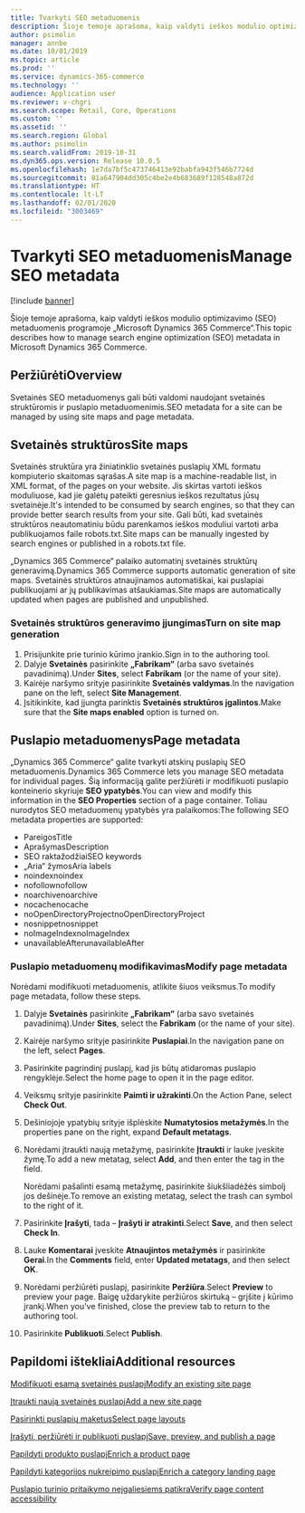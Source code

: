 ```yaml
---
title: Tvarkyti SEO metaduomenis
description: Šioje temoje aprašoma, kaip valdyti ieškos modulio optimizavimo (SEO) metaduomenis programoje „Microsoft Dynamics 365 Commerce“.
author: psimolin
manager: annbe
ms.date: 10/01/2019
ms.topic: article
ms.prod: ''
ms.service: dynamics-365-commerce
ms.technology: ''
audience: Application user
ms.reviewer: v-chgri
ms.search.scope: Retail, Core, Operations
ms.custom: ''
ms.assetid: ''
ms.search.region: Global
ms.author: psimolin
ms.search.validFrom: 2019-10-31
ms.dyn365.ops.version: Release 10.0.5
ms.openlocfilehash: 1e7da7bf5c473746413e92babfa943f546b7724d
ms.sourcegitcommit: 81a647904dd305c4be2e4b683689f128548a872d
ms.translationtype: HT
ms.contentlocale: lt-LT
ms.lasthandoff: 02/01/2020
ms.locfileid: "3003469"
---
```

# <a name="manage-seo-metadata"></a><span data-ttu-id="db677-103">Tvarkyti SEO metaduomenis</span><span class="sxs-lookup"><span data-stu-id="db677-103">Manage SEO metadata</span></span>


[!include [banner](includes/banner.md)]

<span data-ttu-id="db677-104">Šioje temoje aprašoma, kaip valdyti ieškos modulio optimizavimo (SEO) metaduomenis programoje „Microsoft Dynamics 365 Commerce“.</span><span class="sxs-lookup"><span data-stu-id="db677-104">This topic describes how to manage search engine optimization (SEO) metadata in Microsoft Dynamics 365 Commerce.</span></span>

## <a name="overview"></a><span data-ttu-id="db677-105">Peržiūrėti</span><span class="sxs-lookup"><span data-stu-id="db677-105">Overview</span></span>

<span data-ttu-id="db677-106">Svetainės SEO metaduomenys gali būti valdomi naudojant svetainės struktūromis ir puslapio metaduomenimis.</span><span class="sxs-lookup"><span data-stu-id="db677-106">SEO metadata for a site can be managed by using site maps and page metadata.</span></span>
    
## <a name="site-maps"></a><span data-ttu-id="db677-107">Svetainės struktūros</span><span class="sxs-lookup"><span data-stu-id="db677-107">Site maps</span></span>

<span data-ttu-id="db677-108">Svetainės struktūra yra žiniatinklio svetainės puslapių XML formatu kompiuterio skaitomas sąrašas.</span><span class="sxs-lookup"><span data-stu-id="db677-108">A site map is a machine-readable list, in XML format, of the pages on your website.</span></span> <span data-ttu-id="db677-109">Jis skirtas vartoti ieškos moduliuose, kad jie galėtų pateikti geresnius ieškos rezultatus jūsų svetainėje.</span><span class="sxs-lookup"><span data-stu-id="db677-109">It's intended to be consumed by search engines, so that they can provide better search results from your site.</span></span> <span data-ttu-id="db677-110">Gali būti, kad svetainės struktūros neautomatiniu būdu parenkamos ieškos moduliui vartoti arba publikuojamos faile robots.txt.</span><span class="sxs-lookup"><span data-stu-id="db677-110">Site maps can be manually ingested by search engines or published in a robots.txt file.</span></span>

<span data-ttu-id="db677-111">„Dynamics 365 Commerce“ palaiko automatinį svetainės struktūrų generavimą.</span><span class="sxs-lookup"><span data-stu-id="db677-111">Dynamics 365 Commerce supports automatic generation of site maps.</span></span> <span data-ttu-id="db677-112">Svetainės struktūros atnaujinamos automatiškai, kai puslapiai publikuojami ar jų publikavimas atšaukiamas.</span><span class="sxs-lookup"><span data-stu-id="db677-112">Site maps are automatically updated when pages are published and unpublished.</span></span>

### <a name="turn-on-site-map-generation"></a><span data-ttu-id="db677-113">Svetainės struktūros generavimo įjungimas</span><span class="sxs-lookup"><span data-stu-id="db677-113">Turn on site map generation</span></span>

1. <span data-ttu-id="db677-114">Prisijunkite prie turinio kūrimo įrankio.</span><span class="sxs-lookup"><span data-stu-id="db677-114">Sign in to the authoring tool.</span></span>
1. <span data-ttu-id="db677-115">Dalyje **Svetainės** pasirinkite **„Fabrikam“** (arba savo svetainės pavadinimą).</span><span class="sxs-lookup"><span data-stu-id="db677-115">Under **Sites**, select **Fabrikam** (or the name of your site).</span></span>
1. <span data-ttu-id="db677-116">Kairėje naršymo srityje pasirinkite **Svetainės valdymas**.</span><span class="sxs-lookup"><span data-stu-id="db677-116">In the navigation pane on the left, select **Site Management**.</span></span>
1. <span data-ttu-id="db677-117">Įsitikinkite, kad įjungta parinktis **Svetainės struktūros įgalintos**.</span><span class="sxs-lookup"><span data-stu-id="db677-117">Make sure that the **Site maps enabled** option is turned on.</span></span>

## <a name="page-metadata"></a><span data-ttu-id="db677-118">Puslapio metaduomenys</span><span class="sxs-lookup"><span data-stu-id="db677-118">Page metadata</span></span>

<span data-ttu-id="db677-119">„Dynamics 365 Commerce“ galite tvarkyti atskirų puslapių SEO metaduomenis.</span><span class="sxs-lookup"><span data-stu-id="db677-119">Dynamics 365 Commerce lets you manage SEO metadata for individual pages.</span></span> <span data-ttu-id="db677-120">Šią informaciją galite peržiūrėti ir modifikuoti puslapio konteinerio skyriuje **SEO ypatybės**.</span><span class="sxs-lookup"><span data-stu-id="db677-120">You can view and modify this information in the **SEO Properties** section of a page container.</span></span> <span data-ttu-id="db677-121">Toliau nurodytos SEO metaduomenų ypatybės yra palaikomos:</span><span class="sxs-lookup"><span data-stu-id="db677-121">The following SEO metadata properties are supported:</span></span>

- <span data-ttu-id="db677-122">Pareigos</span><span class="sxs-lookup"><span data-stu-id="db677-122">Title</span></span>
- <span data-ttu-id="db677-123">Aprašymas</span><span class="sxs-lookup"><span data-stu-id="db677-123">Description</span></span>
- <span data-ttu-id="db677-124">SEO raktažodžiai</span><span class="sxs-lookup"><span data-stu-id="db677-124">SEO keywords</span></span>
- <span data-ttu-id="db677-125">„Aria“ žymos</span><span class="sxs-lookup"><span data-stu-id="db677-125">Aria labels</span></span>
- <span data-ttu-id="db677-126">noindex</span><span class="sxs-lookup"><span data-stu-id="db677-126">noindex</span></span>
- <span data-ttu-id="db677-127">nofollow</span><span class="sxs-lookup"><span data-stu-id="db677-127">nofollow</span></span>
- <span data-ttu-id="db677-128">noarchive</span><span class="sxs-lookup"><span data-stu-id="db677-128">noarchive</span></span>
- <span data-ttu-id="db677-129">nocache</span><span class="sxs-lookup"><span data-stu-id="db677-129">nocache</span></span>
- <span data-ttu-id="db677-130">noOpenDirectoryProject</span><span class="sxs-lookup"><span data-stu-id="db677-130">noOpenDirectoryProject</span></span>
- <span data-ttu-id="db677-131">nosnippet</span><span class="sxs-lookup"><span data-stu-id="db677-131">nosnippet</span></span>
- <span data-ttu-id="db677-132">noImageIndex</span><span class="sxs-lookup"><span data-stu-id="db677-132">noImageIndex</span></span>
- <span data-ttu-id="db677-133">unavailableAfter</span><span class="sxs-lookup"><span data-stu-id="db677-133">unavailableAfter</span></span>

### <a name="modify-page-metadata"></a><span data-ttu-id="db677-134">Puslapio metaduomenų modifikavimas</span><span class="sxs-lookup"><span data-stu-id="db677-134">Modify page metadata</span></span>

<span data-ttu-id="db677-135">Norėdami modifikuoti metaduomenis, atlikite šiuos veiksmus.</span><span class="sxs-lookup"><span data-stu-id="db677-135">To modify page metadata, follow these steps.</span></span>

1. <span data-ttu-id="db677-136">Dalyje **Svetainės** pasirinkite **„Fabrikam“** (arba savo svetainės pavadinimą).</span><span class="sxs-lookup"><span data-stu-id="db677-136">Under **Sites**, select the **Fabrikam** (or the name of your site).</span></span>
1. <span data-ttu-id="db677-137">Kairėje naršymo srityje pasirinkite **Puslapiai**.</span><span class="sxs-lookup"><span data-stu-id="db677-137">In the navigation pane on the left, select **Pages**.</span></span>
1. <span data-ttu-id="db677-138">Pasirinkite pagrindinį puslapį, kad jis būtų atidaromas puslapio rengyklėje.</span><span class="sxs-lookup"><span data-stu-id="db677-138">Select the home page to open it in the page editor.</span></span>
1. <span data-ttu-id="db677-139">Veiksmų srityje pasirinkite **Paimti ir užrakinti**.</span><span class="sxs-lookup"><span data-stu-id="db677-139">On the Action Pane, select **Check Out**.</span></span>
1. <span data-ttu-id="db677-140">Dešiniojoje ypatybių srityje išplėskite **Numatytosios metažymės**.</span><span class="sxs-lookup"><span data-stu-id="db677-140">In the properties pane on the right, expand **Default metatags**.</span></span>
1. <span data-ttu-id="db677-141">Norėdami įtraukti naują metažymę, pasirinkite **Įtraukti** ir lauke įveskite žymę.</span><span class="sxs-lookup"><span data-stu-id="db677-141">To add a new metatag, select **Add**, and then enter the tag in the field.</span></span>

    <span data-ttu-id="db677-142">Norėdami pašalinti esamą metažymę, pasirinkite šiukšliadėžės simbolį jos dešinėje.</span><span class="sxs-lookup"><span data-stu-id="db677-142">To remove an existing metatag, select the trash can symbol to the right of it.</span></span>

1. <span data-ttu-id="db677-143">Pasirinkite **Įrašyti**, tada – **Įrašyti ir atrakinti**.</span><span class="sxs-lookup"><span data-stu-id="db677-143">Select **Save**, and then select **Check In**.</span></span>
1. <span data-ttu-id="db677-144">Lauke **Komentarai** įveskite **Atnaujintos metažymės** ir pasirinkite **Gerai**.</span><span class="sxs-lookup"><span data-stu-id="db677-144">In the **Comments** field, enter **Updated metatags**, and then select **OK**.</span></span>
1. <span data-ttu-id="db677-145">Norėdami peržiūrėti puslapį, pasirinkite **Peržiūra**.</span><span class="sxs-lookup"><span data-stu-id="db677-145">Select **Preview** to preview your page.</span></span> <span data-ttu-id="db677-146">Baigę uždarykite peržiūros skirtuką – grįšite į kūrimo įrankį.</span><span class="sxs-lookup"><span data-stu-id="db677-146">When you've finished, close the preview tab to return to the authoring tool.</span></span>
1. <span data-ttu-id="db677-147">Pasirinkite **Publikuoti**.</span><span class="sxs-lookup"><span data-stu-id="db677-147">Select **Publish**.</span></span>

## <a name="additional-resources"></a><span data-ttu-id="db677-148">Papildomi ištekliai</span><span class="sxs-lookup"><span data-stu-id="db677-148">Additional resources</span></span>

[<span data-ttu-id="db677-149">Modifikuoti esamą svetainės puslapį</span><span class="sxs-lookup"><span data-stu-id="db677-149">Modify an existing site page</span></span>](modify-existing-page.md)

[<span data-ttu-id="db677-150">Įtraukti naują svetainės puslapį</span><span class="sxs-lookup"><span data-stu-id="db677-150">Add a new site page</span></span>](add-new-page.md)

[<span data-ttu-id="db677-151">Pasirinkti puslapių maketus</span><span class="sxs-lookup"><span data-stu-id="db677-151">Select page layouts</span></span>](select-page-layouts.md)

[<span data-ttu-id="db677-152">Įrašyti, peržiūrėti ir publikuoti puslapį</span><span class="sxs-lookup"><span data-stu-id="db677-152">Save, preview, and publish a page</span></span>](save-preview-publish-page.md)

[<span data-ttu-id="db677-153">Papildyti produkto puslapį</span><span class="sxs-lookup"><span data-stu-id="db677-153">Enrich a product page</span></span>](enrich-product-page.md)

[<span data-ttu-id="db677-154">Papildyti kategorijos nukreipimo puslapį</span><span class="sxs-lookup"><span data-stu-id="db677-154">Enrich a category landing page</span></span>](enrich-category-page.md)

[<span data-ttu-id="db677-155">Puslapio turinio pritaikymo neįgaliesiems patikra</span><span class="sxs-lookup"><span data-stu-id="db677-155">Verify page content accessibility</span></span>](verify-accessibility.md)
